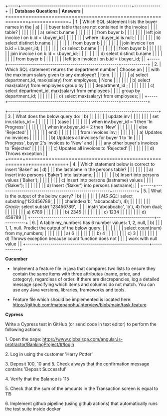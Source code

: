 +-----+-------------------------------------------------------+-------------+
|     | **Database Questions**                                | **Answers** |
+=====+=======================================================+=============+
| 1\. | Which SQL statement lists the buyer names in the      | a\)         |
|     | buyer table that are not contained in the invoice     |             |
|     | table?                                                |             |
|     |                                                       |             |
|     | a)  select b.name                                     |             |
|     |                                                       |             |
|     | from buyer b                                          |             |
|     |                                                       |             |
|     | left join invoice i on b.id = i.buyer_id              |             |
|     |                                                       |             |
|     | where i.buyer_id is null;                             |             |
|     |                                                       |             |
|     | b)  select distinct b.name                            |             |
|     |                                                       |             |
|     | from buyer b                                          |             |
|     |                                                       |             |
|     | join invoice i on b.id = i.buyer_id;                  |             |
|     |                                                       |             |
|     | c)  select b.name                                     |             |
|     |                                                       |             |
|     | from buyer b                                          |             |
|     |                                                       |             |
|     | join invoice i on b.id = i.buyer_id;                  |             |
|     |                                                       |             |
|     | d)  select distinct b.name                            |             |
|     |                                                       |             |
|     | from buyer b                                          |             |
|     |                                                       |             |
|     | left join invoice i on b.id = i.buyer_id;             |             |
+-----+-------------------------------------------------------+-------------+
| 2\. | Which SQL statement returns the department number     | Choose an   |
|     | with the maximum salary given to any employee?        | item.       |
|     |                                                       |             |
|     | a)  select department_id, max(salary) from employees; | None        |
|     |                                                       |             |
|     | b)  select max(salary) from employees group by        |             |
|     |     department_id ;                                   |             |
|     |                                                       |             |
|     | c)  select department_id, max(salary) from employees  |             |
|     |     group by department_id;                           |             |
|     |                                                       |             |
|     | d)  select max(salary) from employees;                |             |
+-----+-------------------------------------------------------+-------------+

+-----+-------------------------------------------------------+------------+
| 3\. | What does the below query do:                         | b\)        |
|     |                                                       |            |
|     | update inv                                            |            |
|     |                                                       |            |
|     | set inv.status_id =                                   |            |
|     |                                                       |            |
|     | (case                                                 |            |
|     |                                                       |            |
|     | when inv.buyer_id = 1 then \'In Progress\'            |            |
|     |                                                       |            |
|     | when inv.buyer_id = 2 then \'New\'                    |            |
|     |                                                       |            |
|     | else \'Rejected\'                                     |            |
|     |                                                       |            |
|     | end)                                                  |            |
|     |                                                       |            |
|     | from invoices inv;                                    |            |
|     |                                                       |            |
|     | a)  Updates no invoices                               |            |
|     |                                                       |            |
|     | b)  Updates all invoices for buyer 1 to \'In          |            |
|     |     Progress\', buyer 2\'s invoices to \'New\' and    |            |
|     |     any other buyer\'s invoices to \'Rejected\'       |            |
|     |                                                       |            |
|     | c)  Updates all invoices to \'Rejected\'              |            |
|     |                                                       |            |
|     | d)  Throws exception                                  |            |
+=====+=======================================================+============+
| 4\. | Which statement below is correct to insert 'Baker' as | d\)        |
|     | the lastname in the persons table?                    |            |
|     |                                                       |            |
|     | a)  Insert into persons (\'Baker\') into lastname;    |            |
|     |                                                       |            |
|     | b)  Insert into persons values (\'Baker\');           |            |
|     |                                                       |            |
|     | c)  Insert into persons (lastname) values             |            |
|     |     (\'Baker\');                                      |            |
|     |                                                       |            |
|     | d)  Insert (\'Baker\') into persons (lastname);       |            |
+-----+-------------------------------------------------------+------------+
| 5\. | What is the output of the below query?                | b\)        |
|     |                                                       |            |
|     | *MS SQL:* select substring(\'123456789\',             |            |
|     | charindex(\'b\', \'abcabcabc\'), 4);                  |            |
|     |                                                       |            |
|     | *Oracle:* select substr(\'123456789\',                |            |
|     | instr(\'abcabcabc\', \'b\'), 4) from dual;            |            |
|     |                                                       |            |
|     | a)  6789                                              |            |
|     |                                                       |            |
|     | b)  2345                                              |            |
|     |                                                       |            |
|     | c)  1234                                              |            |
|     |                                                       |            |
|     | d)  456789                                            |            |
+-----+-------------------------------------------------------+------------+
| 6\. | A table my_numbers has 6 number values: 1, 2, null,   | b\)        |
|     | 1, 1, null. Predict the output of the below query:    |            |
|     |                                                       |            |
|     | select count(num) from my_numbers;                    |            |
|     |                                                       |            |
|     | a)  6                                                 |            |
|     |                                                       |            |
|     | b)  4                                                 |            |
|     |                                                       |            |
|     | c)  3                                                 |            |
|     |                                                       |            |
|     | d)  Throws exception because count function does not  |            |
|     |     work with null value                              |            |
+-----+-------------------------------------------------------+------------+

**Cucumber**

- Implement a feature file in java that compares two lists to ensure
  they contain the same items with three attributes (name, price, and
  category), regardless of order. If there are discrepancies, log a
  detailed message specifying which items and columns do not match. You
  can use any Java versions, libraries, frameworks and tools.

- Feature file which should be implemented is located here:
  https://github.com/matepapphu/interview/blob/main/task.feature

**Cypress**

Write a Cypress test in GitHub (or send code in text editor) to perform
the following actions:

1\. Open the page:
<https://www.globalsqa.com/angularJs-protractor/BankingProject/#/login>

2\. Log in using the customer \'Harry Potter\'

3\. Deposit 100, 10 and 5. Check always that the confirmation message
contains \'Deposit Successful\'

4\. Verify that the Balance is 115

5\. Check that the sum of the amounts in the Transaction screen is equal
to 115

6\. Implement github pipeline (using github actions) that automatically
runs the test suite inside docker
